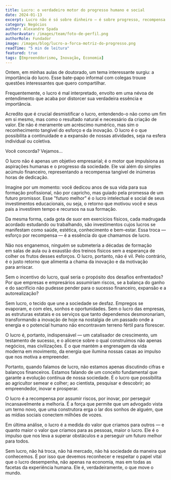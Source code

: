 ```yaml
---
title: Lucro: o verdadeiro motor do progresso humano e social
date: 2024-01-13
excerpt: Lucro não é só sobre dinheiro — é sobre progresso, recompensa e sentido. Neste artigo, abordo o conceito e mostro por que ele é essencial para o avanço da sociedade e da vida em comunidade.
category: Negócios
author: Alexandre Spada
authorAvatar: /images/team/foto-de-perfil.png
authorRole: Fundador
image: /images/blog/lucro-a-forca-motriz-do-progresso.png
readTime: "5 min de leitura"
featured: true
tags: [Empreenddorismo, Inovação, Economia]
---
```


Ontem, em minhas aulas de doutorado, um tema interessante surgiu: a importância do lucro. Esse bate-papo informal com colegas trouxe questões interessantes que quero compartilhar.

Frequentemente, o lucro é mal interpretado, envolto em uma névoa de entendimento que acaba por distorcer sua verdadeira essência e importância.

Acredito que é crucial desmistificar o lucro, entendendo-o não como um fim em si mesmo, mas como o resultado natural e necessário da criação de valor. Ele não é meramente um acréscimo numérico, mas sim o reconhecimento tangível do esforço e da inovação. O lucro é o que possibilita a continuidade e a expansão de nossas atividades, seja na esfera individual ou coletiva.

Você concorda? Vejamos...

O lucro não é apenas um objetivo empresarial; é o motor que impulsiona as aspirações humanas e o progresso da sociedade. Ele vai além do simples acúmulo financeiro, representando a recompensa tangível de inúmeras horas de dedicação.

Imagine por um momento: você dedicou anos de sua vida para sua formação profissional, não por capricho, mas guiado pela promessa de um futuro promissor. Esse "futuro melhor" é o lucro intelectual e social de seus investimentos educacionais, ou seja, o retorno que motivou você e seus pais a investirem tempo e recursos na sua formação.

Da mesma forma, cada gota de suor em exercícios físicos, cada madrugada acordado estudando ou trabalhando, são investimentos cujos lucros se manifestam como saúde, estética, conhecimento e bem-estar. Essa troca — esforço por recompensa — é a essência do que chamamos de lucro.

Não nos enganemos, ninguém se submeteria a décadas de formação em salas de aula ou à exaustão dos treinos físicos sem a esperança de colher os frutos desses esforços. O lucro, portanto, não é vil. Pelo contrário, é o justo retorno que alimenta a chama da inovação e da motivação para arriscar.

Sem o incentivo do lucro, qual seria o propósito dos desafios enfrentados? Por que empresas e empresários assumiriam riscos, se a balança do ganho e do sacrifício não pudesse pender para o sucesso financeiro, expansão e a autorealização?

Sem lucro, o tecido que une a sociedade se desfaz. Empregos se evaporam, e com eles, sonhos e oportunidades. Sem o lucro das empresas, as estruturas estatais e os serviços que tanto dependemos desmoronariam, transformando a inovação de hoje na nostalgia de um passado onde a energia e o potencial humano não encontravam terreno fértil para florescer.

O lucro é, portanto, indispensável — um catalisador de crescimento, um testamento de sucesso, e o alicerce sobre o qual construímos não apenas negócios, mas civilizações. É o que mantém a engrenagem da vida moderna em movimento, da energia que ilumina nossas casas ao impulso que nos motiva a empreender.

Portanto, quando falamos de lucro, não estamos apenas discutindo cifras e balanços financeiros. Estamos falando de um conceito fundamental que garante a evolução contínua de nossa sociedade. É o lucro que possibilita ao agricultor semear e colher; ao cientista, pesquisar e descobrir; ao empreendedor, inovar e prosperar.

O lucro é a recompensa por assumir riscos, por inovar, por perseguir incansavelmente a melhoria. É a força que permite que um advogado vista um terno novo, que uma construtora erga o lar dos sonhos de alguém, que as mídias sociais conectem milhões de vozes.

Em última análise, o lucro é a medida do valor que criamos para outros — e quanto maior o valor que criamos para as pessoas, maior o lucro. Ele é o impulso que nos leva a superar obstáculos e a perseguir um futuro melhor para todos.

Sem lucro, não há troca, não há mercado, não há sociedade da maneira que conhecemos. É por isso que devemos reconhecer e respeitar o papel vital que o lucro desempenha, não apenas na economia, mas em todas as facetas da experiência humana. Ele é, verdadeiramente, o que move o mundo.
